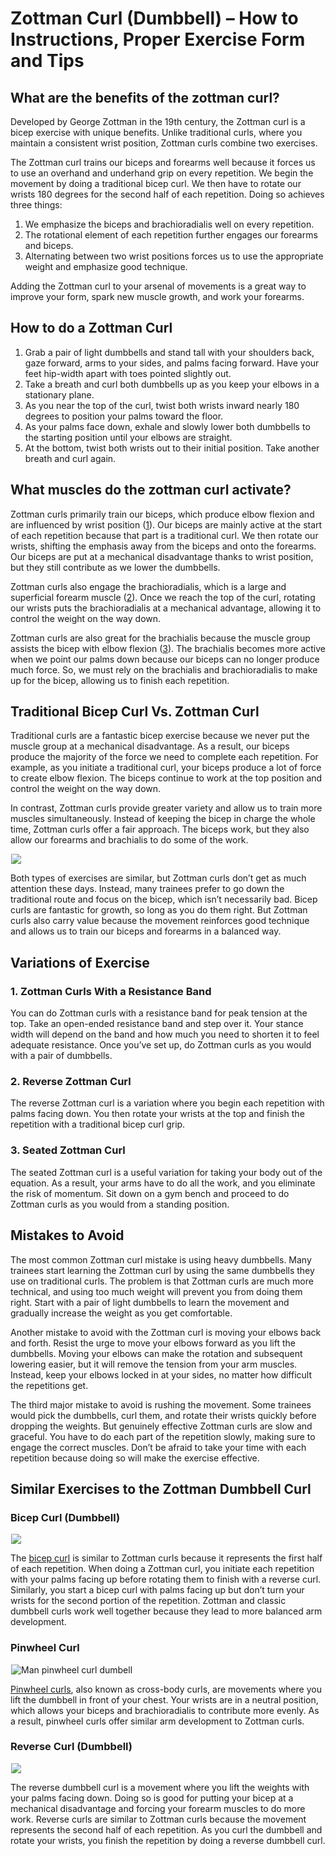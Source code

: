 # Zottman Curl (Dumbbell) – How to Instructions, Proper Exercise Form and Tips

## What are the benefits of the zottman curl? 

Developed by George Zottman in the 19th century, the Zottman curl is a bicep exercise with unique benefits. Unlike traditional curls, where you maintain a consistent wrist position, Zottman curls combine two exercises.

The Zottman curl trains our biceps and forearms well because it forces us to use an overhand and underhand grip on every repetition. We begin the movement by doing a traditional bicep curl. We then have to rotate our wrists 180 degrees for the second half of each repetition. Doing so achieves three things:

  1. We emphasize the biceps and brachioradialis well on every repetition. 
  2. The rotational element of each repetition further engages our forearms and biceps.
  3. Alternating between two wrist positions forces us to use the appropriate weight and emphasize good technique.

Adding the Zottman curl to your arsenal of movements is a great way to improve your form, spark new muscle growth, and work your forearms.

## How to do a Zottman Curl 

  1. Grab a pair of light dumbbells and stand tall with your shoulders back, gaze forward, arms to your sides, and palms facing forward. Have your feet hip-width apart with toes pointed slightly out.
  2. Take a breath and curl both dumbbells up as you keep your elbows in a stationary plane.
  3. As you near the top of the curl, twist both wrists inward nearly 180 degrees to position your palms toward the floor.
  4. As your palms face down, exhale and slowly lower both dumbbells to the starting position until your elbows are straight.
  5. At the bottom, twist both wrists out to their initial position. Take another breath and curl again.

## What muscles do the zottman curl activate?

Zottman curls primarily train our biceps, which produce elbow flexion and are influenced by wrist position ([1](https://www.physio-pedia.com/Biceps_brachii)). Our biceps are mainly active at the start of each repetition because that part is a traditional curl. We then rotate our wrists, shifting the emphasis away from the biceps and onto the forearms. Our biceps are put at a mechanical disadvantage thanks to wrist position, but they still contribute as we lower the dumbbells.

Zottman curls also engage the brachioradialis, which is a large and superficial forearm muscle ([2](https://www.physio-pedia.com/Brachioradialis)). Once we reach the top of the curl, rotating our wrists puts the brachioradialis at a mechanical advantage, allowing it to control the weight on the way down.

Zottman curls are also great for the brachialis because the muscle group assists the bicep with elbow flexion ([3](https://www.ncbi.nlm.nih.gov/books/NBK551630/)). The brachialis becomes more active when we point our palms down because our biceps can no longer produce much force. So, we must rely on the brachialis and brachioradialis to make up for the bicep, allowing us to finish each repetition.

## Traditional Bicep Curl Vs. Zottman Curl

Traditional curls are a fantastic bicep exercise because we never put the muscle group at a mechanical disadvantage. As a result, our biceps produce the majority of the force we need to complete each repetition. For example, as you initiate a traditional curl, your biceps produce a lot of force to create elbow flexion. The biceps continue to work at the top position and control the weight on the way down.

In contrast, Zottman curls provide greater variety and allow us to train more muscles simultaneously. Instead of keeping the bicep in charge the whole time, Zottman curls offer a fair approach. The biceps work, but they also allow our forearms and brachialis to do some of the work. 

![](data:image/gif;base64,R0lGODlhAQABAAAAACH5BAEKAAEALAAAAAABAAEAAAICTAEAOw==)![](https://www.hevyapp.com/wp-content/uploads/DSC03266-1024x683.jpg)

Both types of exercises are similar, but Zottman curls don’t get as much attention these days. Instead, many trainees prefer to go down the traditional route and focus on the bicep, which isn’t necessarily bad. Bicep curls are fantastic for growth, so long as you do them right. But Zottman curls also carry value because the movement reinforces good technique and allows us to train our biceps and forearms in a balanced way.

## Variations of Exercise

### 1\. Zottman Curls With a Resistance Band

You can do Zottman curls with a resistance band for peak tension at the top. Take an open-ended resistance band and step over it. Your stance width will depend on the band and how much you need to shorten it to feel adequate resistance. Once you’ve set up, do Zottman curls as you would with a pair of dumbbells.

### 2\. Reverse Zottman Curl

The reverse Zottman curl is a variation where you begin each repetition with palms facing down. You then rotate your wrists at the top and finish the repetition with a traditional bicep curl grip.

### 3\. Seated Zottman Curl

The seated Zottman curl is a useful variation for taking your body out of the equation. As a result, your arms have to do all the work, and you eliminate the risk of momentum. Sit down on a gym bench and proceed to do Zottman curls as you would from a standing position.

## Mistakes to Avoid

The most common Zottman curl mistake is using heavy dumbbells. Many trainees start learning the Zottman curl by using the same dumbbells they use on traditional curls. The problem is that Zottman curls are much more technical, and using too much weight will prevent you from doing them right. Start with a pair of light dumbbells to learn the movement and gradually increase the weight as you get comfortable.

Another mistake to avoid with the Zottman curl is moving your elbows back and forth. Resist the urge to move your elbows forward as you lift the dumbbells. Moving your elbows can make the rotation and subsequent lowering easier, but it will remove the tension from your arm muscles. Instead, keep your elbows locked in at your sides, no matter how difficult the repetitions get.

The third major mistake to avoid is rushing the movement. Some trainees would pick the dumbbells, curl them, and rotate their wrists quickly before dropping the weights. But genuinely effective Zottman curls are slow and graceful. You have to do each part of the repetition slowly, making sure to engage the correct muscles. Don’t be afraid to take your time with each repetition because doing so will make the exercise effective.

## Similar Exercises to the Zottman Dumbbell Curl 

### Bicep Curl (Dumbbell)

![](data:image/gif;base64,R0lGODlhAQABAAAAACH5BAEKAAEALAAAAAABAAEAAAICTAEAOw==)![](https://www.hevyapp.com/wp-content/uploads/DSC03249-1024x683.jpg)

The [bicep curl](https://www.hevyapp.com/exercises/how-to-bicep-curl-dumbbell/) is similar to Zottman curls because it represents the first half of each repetition. When doing a Zottman curl, you initiate each repetition with your palms facing up before rotating them to finish with a reverse curl. Similarly, you start a bicep curl with palms facing up but don’t turn your wrists for the second portion of the repetition. Zottman and classic dumbbell curls work well together because they lead to more balanced arm development.

### Pinwheel Curl

![Man pinwheel curl dumbell](data:image/gif;base64,R0lGODlhAQABAAAAACH5BAEKAAEALAAAAAABAAEAAAICTAEAOw==)![Man pinwheel curl dumbell](https://www.hevyapp.com/wp-content/uploads/DSC03275-1024x683.jpg)

[Pinwheel curls](https://www.hevyapp.com/exercises/how-to-pinwheel-curl-dumbbell/), also known as cross-body curls, are movements where you lift the dumbbell in front of your chest. Your wrists are in a neutral position, which allows your biceps and brachioradialis to contribute more evenly. As a result, pinwheel curls offer similar arm development to Zottman curls.

### Reverse Curl (Dumbbell) 

![](data:image/gif;base64,R0lGODlhAQABAAAAACH5BAEKAAEALAAAAAABAAEAAAICTAEAOw==)![](https://www.hevyapp.com/wp-content/uploads/DSC03280-1024x683.jpg)

The reverse dumbbell curl is a movement where you lift the weights with your palms facing down. Doing so is good for putting your bicep at a mechanical disadvantage and forcing your forearm muscles to do more work. Reverse curls are similar to Zottman curls because the movement represents the second half of each repetition. As you curl the dumbbell and rotate your wrists, you finish the repetition by doing a reverse dumbbell curl.
